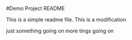 #Demo Project README

This is a simple readme file.
This is a modification

just something going on
more tings going on